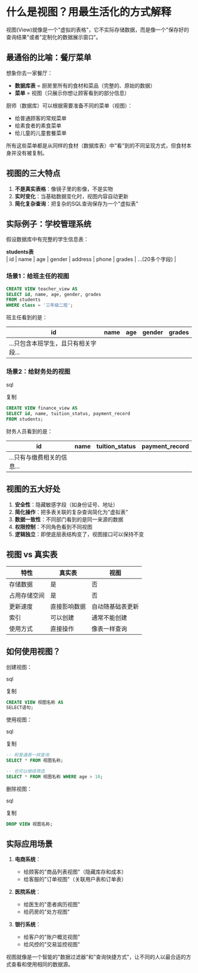 # 什么是视图？用最生活化的方式解释

视图(View)就像是一个"虚拟的表格"，它不实际存储数据，而是像一个"保存好的查询结果"或者"定制化的数据展示窗口"。

## 最通俗的比喻：餐厅菜单

想象你去一家餐厅：

- ​**数据库表**​ = 厨房里所有的食材和菜品（完整的、原始的数据）
- ​**菜单**​ = 视图（只展示你想让顾客看到的部分信息）

厨师（数据库）可以根据需要准备不同的菜单（视图）：

- 给普通顾客的常规菜单
- 给素食者的素食菜单
- 给儿童的儿童套餐菜单

所有这些菜单都是从同样的食材（数据库表）中"看"到的不同呈现方式，但食材本身并没有被复制。

## 视图的三大特点

1. ​**不是真实表格**​：像镜子里的影像，不是实物
2. ​**实时变化**​：当基础数据变化时，视图内容自动更新
3. ​**简化复杂查询**​：把复杂的SQL查询保存为一个"虚拟表"

## 实际例子：学校管理系统

假设数据库中有完整的学生信息表：

​**students表**​  
| id | name | age | gender | address | phone | grades | ...(20多个字段) |

### 场景1：给班主任的视图

```sql
CREATE VIEW teacher_view AS
SELECT id, name, age, gender, grades 
FROM students
WHERE class = '三年级二班';
```

班主任看到的是：

| id                    | name | age | gender | grades |
| --------------------- | ---- | --- | ------ | ------ |
| ...只包含本班学生，且只有相关字段... |      |     |        |        |

### 场景2：给财务处的视图

sql

复制

```sql
CREATE VIEW finance_view AS
SELECT id, name, tuition_status, payment_record 
FROM students;
```

财务人员看到的是：

|id|name|tuition_status|payment_record|
|---|---|---|---|
|...只有与缴费相关的信息...||||

## 视图的五大好处

1. ​**安全性**​：隐藏敏感字段（如身份证号、地址）
2. ​**简化操作**​：把多表关联的复杂查询简化为"虚拟表"
3. ​**数据一致性**​：不同部门看到的是同一来源的数据
4. ​**权限控制**​：不同角色看到不同视图
5. ​**逻辑独立**​：即使底层表结构变了，视图接口可以保持不变

## 视图 vs 真实表

|特性|真实表|视图|
|---|---|---|
|存储数据|是|否|
|占用存储空间|是|否|
|更新速度|直接影响数据|自动随基础表更新|
|索引|可以创建|通常不能创建|
|使用方式|直接操作|像表一样查询|

## 如何使用视图？

创建视图：

sql

复制

```sql
CREATE VIEW 视图名称 AS 
SELECT语句;
```

使用视图：

sql

复制

```sql
-- 和普通表一样查询
SELECT * FROM 视图名称;

-- 也可以继续筛选
SELECT * FROM 视图名称 WHERE age > 10;
```

删除视图：

sql

复制

```sql
DROP VIEW 视图名称;
```

## 实际应用场景

1. ​**电商系统**​：
    
    - 给顾客的"商品列表视图"（隐藏库存和成本）
    - 给客服的"订单视图"（关联用户表和订单表）
2. ​**医院系统**​：
    
    - 给医生的"患者病历视图"
    - 给药房的"处方视图"
3. ​**银行系统**​：
    
    - 给客户的"账户概览视图"
    - 给风控的"交易监控视图"

视图就像是一个智能的"数据过滤器"和"查询快捷方式"，让不同的人以最合适的方式查看和使用相同的数据源。